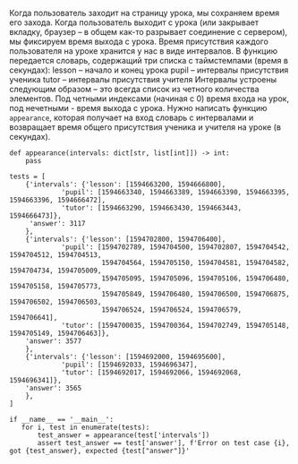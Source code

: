 Когда пользователь заходит на страницу урока, мы сохраняем время его захода.
Когда пользователь выходит с урока (или закрывает вкладку,
браузер – в общем как-то разрывает соединение с сервером), мы фиксируем время выхода с урока.
Время присутствия каждого пользователя на уроке хранится у нас в виде интервалов.
В функцию передается словарь, содержащий три списка с таймстемпами (время в секундах):
lesson – начало и конец урока
pupil – интервалы присутствия ученика
tutor – интервалы присутствия учителя
Интервалы устроены следующим образом – это всегда список из четного количества элементов.
Под четными индексами (начиная с 0) время входа на урок, под нечетными - время выхода с урока.
Нужно написать функцию `appearance`, которая получает на вход словарь с интервалами и возвращает
время общего присутствия ученика и учителя на уроке (в секундах).

```python3
def appearance(intervals: dict[str, list[int]]) -> int:
    pass

tests = [
    {'intervals': {'lesson': [1594663200, 1594666800],
             'pupil': [1594663340, 1594663389, 1594663390, 1594663395, 1594663396, 1594666472],
             'tutor': [1594663290, 1594663430, 1594663443, 1594666473]},
     'answer': 3117
    },
    {'intervals': {'lesson': [1594702800, 1594706400],
             'pupil': [1594702789, 1594704500, 1594702807, 1594704542, 1594704512, 1594704513,
                       1594704564, 1594705150, 1594704581, 1594704582, 1594704734, 1594705009,
                       1594705095, 1594705096, 1594705106, 1594706480, 1594705158, 1594705773,
                       1594705849, 1594706480, 1594706500, 1594706875, 1594706502, 1594706503,
                       1594706524, 1594706524, 1594706579, 1594706641],
             'tutor': [1594700035, 1594700364, 1594702749, 1594705148, 1594705149, 1594706463]},
    'answer': 3577
    },
    {'intervals': {'lesson': [1594692000, 1594695600],
             'pupil': [1594692033, 1594696347],
             'tutor': [1594692017, 1594692066, 1594692068, 1594696341]},
    'answer': 3565
    },
]

if __name__ == '__main__':
   for i, test in enumerate(tests):
       test_answer = appearance(test['intervals'])
       assert test_answer == test['answer'], f'Error on test case {i}, got {test_answer}, expected {test["answer"]}'
```
